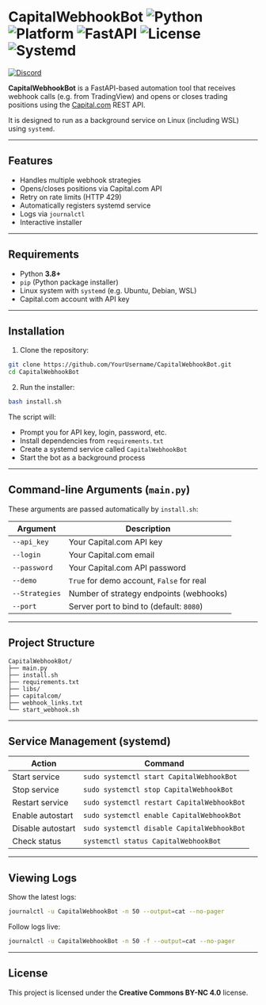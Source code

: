 
# CapitalWebhookBot ![Python](https://img.shields.io/badge/Python-3.8+-blue.svg) ![Platform](https://img.shields.io/badge/Platform-Linux%20%7C%20WSL-lightgrey) ![FastAPI](https://img.shields.io/badge/FastAPI-⚡-green) ![License](https://img.shields.io/badge/License-CC--BY--NC%204.0-blue) ![Systemd](https://img.shields.io/badge/systemd-enabled-brightgreen)
[![Discord](https://img.shields.io/badge/Join_us_on-Discord-5865F2?logo=discord&logoColor=white&style=for-the-badge)](https://discord.gg/BARYa55KS8)


**CapitalWebhookBot** is a FastAPI-based automation tool that receives webhook calls (e.g. from TradingView) and opens or closes trading positions using the [Capital.com](https://capital.com) REST API.

It is designed to run as a background service on Linux (including WSL) using `systemd`.

---

##  Features

- Handles multiple webhook strategies
- Opens/closes positions via Capital.com API
- Retry on rate limits (HTTP 429)
- Automatically registers systemd service
- Logs via `journalctl`
- Interactive installer

---

##  Requirements

- Python **3.8+**
- `pip` (Python package installer)
- Linux system with `systemd` (e.g. Ubuntu, Debian, WSL)
- Capital.com account with API key

---

##  Installation

1. Clone the repository:

```bash
git clone https://github.com/YourUsername/CapitalWebhookBot.git
cd CapitalWebhookBot
```

2. Run the installer:

```bash
bash install.sh
```

The script will:

- Prompt you for API key, login, password, etc.
- Install dependencies from `requirements.txt`
- Create a systemd service called `CapitalWebhookBot`
- Start the bot as a background process

---

##  Command-line Arguments (`main.py`)

These arguments are passed automatically by `install.sh`:

| Argument       | Description                                      |
|----------------|--------------------------------------------------|
| `--api_key`     | Your Capital.com API key                        |
| `--login`       | Your Capital.com email                          |
| `--password`    | Your Capital.com API password                   |
| `--demo`        | `True` for demo account, `False` for real       |
| `--Strategies`  | Number of strategy endpoints (webhooks)         |
| `--port`        | Server port to bind to (default: `8080`)        |

---

##  Project Structure

```
CapitalWebhookBot/
├── main.py
├── install.sh
├── requirements.txt
├── libs/
├── capitalcom/
├── webhook_links.txt
└── start_webhook.sh
```

---

##  Service Management (systemd)

| Action           | Command                                      |
|------------------|----------------------------------------------|
| Start service    | `sudo systemctl start CapitalWebhookBot`     |
| Stop service     | `sudo systemctl stop CapitalWebhookBot`      |
| Restart service  | `sudo systemctl restart CapitalWebhookBot`   |
| Enable autostart | `sudo systemctl enable CapitalWebhookBot`    |
| Disable autostart| `sudo systemctl disable CapitalWebhookBot`   |
| Check status     | `systemctl status CapitalWebhookBot`         |

---

##  Viewing Logs

Show the latest logs:

```bash
journalctl -u CapitalWebhookBot -n 50 --output=cat --no-pager
```

Follow logs live:

```bash
journalctl -u CapitalWebhookBot -n 50 -f --output=cat --no-pager
```

---

## License

This project is licensed under the **Creative Commons BY-NC 4.0** license.

